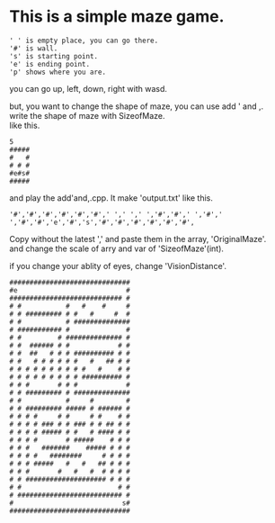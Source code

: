<h1> This is a simple maze game.</h1> 


	' ' is empty place, you can go there.
	'#' is wall.
	's' is starting point.
	'e' is ending point.
	'p' shows where you are.

you can go up, left, down, right with wasd.

but, you want to change the shape of maze, you can use add ' and ,.<br>
write the shape of maze with SizeofMaze.<br>
  like this.<br>

	5
	#####
	#   #
	# # #
	#e#s#
	#####
and play the add'and,.cpp.
It make 'output.txt' like this.

	'#','#','#','#','#','#',' ',' ',' ','#','#',' ','#',' ','#','#','e','#','s','#','#','#','#','#','#',

Copy without the latest ',' and paste them in the array, 'OriginalMaze'.<br>
and change the scale of arry and var of 'SizeofMaze'(int).<br>

if you change your ablity of eyes, change 'VisionDistance'.

	##############################
	#e                           #
	############################ #
	# #           #   #    #     #
	# # ######### # #   #     #  #
	# #           # ##############
	# ########### #              #
	# #         # ############## #
	# #  ###### # #            # #
	# #  ##   # # # ########## # #
	# #   # # # # # #   #   ## # #
	# # # # # # # # # #   #    # #
	# # # # # # # # # ########## #
	# # #       # # #            #
	# # ######### # ##############
	# #           #     #        #
	# # ######### ##### # ###### #
	# # # #     # #     # #    # #
	# # # # ### # # ### # # ## # #
	# # # # ##### # #   # #### # #
	# # # #       # #####    # # #
	# # #   #######    ##### # # #
	# # # #   ########     # # # #
	# # # #####   #   #   ## # # #
	# # #       #   #   #  # # # #
	# # #################### # # #
	# #                        # #
	# ########################## #
	#                           s#
	##############################
